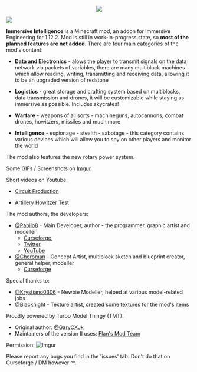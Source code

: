 <p align="center"><img src="https://github.com/Pabilo8/ImmersiveIntelligence/blob/master/logos/logofullhq.png?raw=true"></p>

[![](http://cf.way2muchnoise.eu/versions/immersive-intelligence.svg)](https://minecraft.curseforge.com/projects/immersive-intelligence) 

**Immersive Intelligence** is a Minecraft mod, an addon for Immersive Engineering for 1.12.2. Mod is still in work-in-progress state, so **most of the planned features are not added**. There are four main categories of the mod's content: 

 - **Data and Electronics** - alows the player to transmit signals on the data network via packets of variables, there are many multiblock machines which allow reading, writing, transmitting and receiving data, allowing it to be an upgraded version of redstone
  
 - **Logistics** - great storage and crafting system based on multiblocks, data transmission and drones, it will be customizable while staying as immersive as possible. Includes skycrates!
 
 - **Warfare** - weapons of all sorts - machineguns, autocannons, combat drones, howitzers, missiles and much more
 
 - **Intelligence** - espionage - stealth - sabotage - this category contains various devices which will allow you to spy on other players and monitor the world
 
 The mod also features the new rotary power system.
 
Some GIFs / Screenshots on [Imgur](https://imgur.com/a/kiyUFdk)

Short videos on Youtube:

 - [Circuit Production](https://www.youtube.com/watch?v=jDmpZ4gAknE)

 - [Artillery Howitzer Test](https://youtu.be/o3mt9exEfL0)

The mod authors, the developers:
- [@Pabilo8](https://github.com/Pabilo8/) - Main Developer, author - the programmer, graphic artist and modeller 
  - [Curseforge](https://www.curseforge.com/members/pabilo8/), 
  - [Twitter](https://twitter.com/PablosferaGames), 
  - [YouTube](https://www.youtube.com/channel/UCXTK248mxwBgwCpV5hikjFg)
- [@Choroman](https://github.com/Choroman) - Concept Artist, multiblock sketch and blueprint creator, general helper, modeller
  - [Curseforge](https://www.curseforge.com/members/choroman1/)
  
Special thanks to:
- [@Krystiano0306](https://github.com/Krystiano0306) - Newbie Modeller, helped at various model-related jobs
- @Blacknight - Texture artist, created some textures for the mod's items

Proudly powered by Turbo Model Thingy (TMT):
- Original author: [@GaryCXJk](https://github.com/GaryCXJk)
- Maintainers of the version II uses: [Flan's Mod Team](https://github.com/FlansMods/FlansMod)

Permission: ![Imgur](https://i.imgur.com/xd9rUrM.png)

Please report any bugs you find in the 'issues' tab. Don't do that on Curseforge / DM however ^^.
